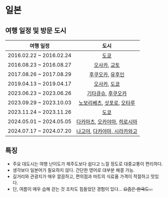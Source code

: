 # 일본

## 여행 일정 및 방문 도시

|           여행 일정           |                     도시                     |
|:-------------------------:|:------------------------------------------:|
|  2016.02.22 ~ 2016.02.24  |                  [도쿄](도쿄)                  |
|  2016.08.23 ~ 2016.08.27  |            [오사카](오사카), [교토](교토)            |
|  2017.08.26 ~ 2017.08.29  |          [후쿠오카](후쿠오카), [유후인](유후인)          |
|  2019.04.13 ~ 2019.04.17  |            [오사카](오사카), [도쿄](도쿄)            |
|  2023.06.23 ~ 2023.06.26  |         [기타큐슈](기타큐슈), [후쿠오카](후쿠오카)         |
|  2023.09.29 ~ 2023.10.03  |   [노보리베츠](노보리베츠), [삿포로](삿포로), [오타루](오타루)   |
|  2023.11.24 ~ 2023.11.26  |                  [도쿄](도쿄)                  |
|  2024.05.01 ~ 2024.05.05  |  [다카마츠](다카마츠), [오카야마](오카야마), [히로시마](히로시마)  |
|  2024.07.17 ~ 2024.07.20  |  [나고야](나고야), [다카야마, 시라카와고](다카야마,%20시라카와고)  |

## 특징

- 주요 대도시는 여행 난이도가 제주도보다 쉽다고 느낄 정도로 대중교통이 편리하다.
- 생각보다 일본어가 필요하지 않다. 간단한 영어로 대부분 해결 가능.
- 길거리와 관광지가 매우 깔끔하고, 편의점과 마트의 식료품 가격이 적절하고 맛있다.
- 단, 여름이 매우 습해 걷는 것 조차도 힘들었던 경험이 있다... ~~요즘은 한국도...~~